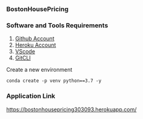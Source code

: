 ### BostonHousePricing

### Software and Tools Requirements

1. [Github Account](https://github.com)
2. [Heroku Account](https://heroku.com)
3. [VScode](https://code.visualstudio.com/)
4. [GitCLI](https://git-scm.com/book/en/v2/Getting-Started-The-Command-Line)

Create a new environment

```
conda create -p venv python==3.7 -y
```
### Application Link
https://bostonhousepricing303093.herokuapp.com/ 